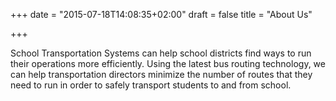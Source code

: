 +++
date = "2015-07-18T14:08:35+02:00"
draft = false
title = "About Us"

+++

School Transportation Systems can help school districts find ways to run their operations more efficiently. Using the latest bus routing technology, we can help transportation directors minimize the number of routes that they need to run in order to safely transport students to and from school. 
